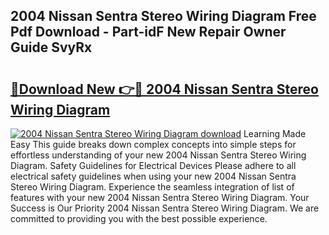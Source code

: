 ## 2004 Nissan Sentra Stereo Wiring Diagram Free Pdf Download - Part-idF New Repair Owner Guide SvyRx

# <h2><a href="http://dfprak.blite.top/?on=2004+Nissan+Sentra+Stereo+Wiring+Diagram">🔗Download New 👉🔴 2004 Nissan Sentra Stereo Wiring Diagram</a></h2>

[![2004 Nissan Sentra Stereo Wiring Diagram download](https://i.imgur.com/lujVjoI.png)](http://dfprak.blite.top/?on=2004+Nissan+Sentra+Stereo+Wiring+Diagram)
Learning Made Easy This guide breaks down complex concepts into simple steps for effortless understanding of your new 2004 Nissan Sentra Stereo Wiring Diagram. Safety Guidelines for Electrical Devices Please adhere to all electrical safety guidelines when using your new 2004 Nissan Sentra Stereo Wiring Diagram. Experience the seamless integration of list of features with your new 2004 Nissan Sentra Stereo Wiring Diagram. Your Success is Our Priority 2004 Nissan Sentra Stereo Wiring Diagram. We are committed to providing you with the best possible experience.
